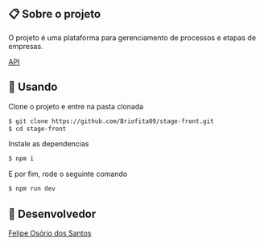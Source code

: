 ## 📋 Sobre o projeto

O projeto é uma plataforma para gerenciamento de processos e etapas de empresas.

[API](https://github.com/Briofita09/stage-back)

## 🏁 Usando

Clone o projeto e entre na pasta clonada

```bash
$ git clone https://github.com/Briofita09/stage-front.git
$ cd stage-front
```

Instale as dependencias

```bash
$ npm i
```

E por fim, rode o seguinte comando

```bash
$ npm run dev
```

## 🧠 Desenvolvedor

[Felipe Osório dos Santos](https://www.linkedin.com/in/felipe-osorio/)
